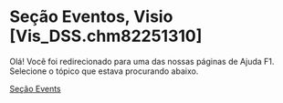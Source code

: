 
# Seção Eventos, Visio [Vis_DSS.chm82251310]

Olá! Você foi redirecionado para uma das nossas páginas de Ajuda F1. Selecione o tópico que estava procurando abaixo.

[Seção Events](http://msdn.microsoft.com/library/e994372e-533a-32d0-ff2b-7fb7d6e8274e%28Office.15%29.aspx)
